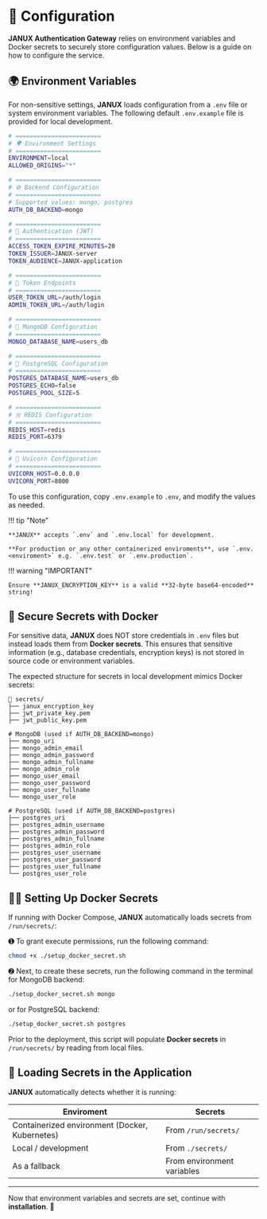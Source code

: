 # 🔧 Configuration 

**JANUX Authentication Gateway** relies on environment variables and Docker secrets to securely store configuration values. Below is a guide on how to configure the service.


## 🌍 Environment Variables 

For non-sensitive settings, **JANUX** loads configuration from a `.env` file or system environment variables. The following default `.env.example` file is provided for local development. 

```bash title=".env"
# ========================
# 🌍 Environment Settings
# ========================
ENVIRONMENT=local
ALLOWED_ORIGINS="*"

# ========================
# ⚙️ Backend Configuration
# ========================
# Supported values: mongo, postgres
AUTH_DB_BACKEND=mongo

# ========================
# 🔐 Authentication (JWT)
# ========================
ACCESS_TOKEN_EXPIRE_MINUTES=20
TOKEN_ISSUER=JANUX-server
TOKEN_AUDIENCE=JANUX-application

# ========================
# 📍 Token Endpoints
# ========================
USER_TOKEN_URL=/auth/login
ADMIN_TOKEN_URL=/auth/login

# ========================
# 🌱 MongoDB Configuration
# ========================
MONGO_DATABASE_NAME=users_db

# ========================
# 🐘 PostgreSQL Configuration
# ========================
POSTGRES_DATABASE_NAME=users_db
POSTGRES_ECHO=false
POSTGRES_POOL_SIZE=5

# ========================
# 🇷 REDIS Configuration
# ========================
REDIS_HOST=redis
REDIS_PORT=6379

# ========================
# 🦄 Uvicorn Configuration
# ========================
UVICORN_HOST=0.0.0.0
UVICORN_PORT=8000

```

To use this configuration, copy `.env.example` to `.env`, and modify the values as needed.

!!! tip "Note" 

    **JANUX** accepts `.env` and `.env.local` for development. 
    
    **For production or any other containerized enviroments**, use `.env.<enviroment>` e.g. `.env.test` or `.env.production`.


!!! warning "IMPORTANT"

    Ensure **JANUX_ENCRYPTION_KEY** is a valid **32-byte base64-encoded** string!


## 🔐 Secure Secrets with Docker

For sensitive data, **JANUX** does NOT store credentials in `.env` files but instead loads them from **Docker secrets**. This ensures that sensitive information (e.g., database credentials, encryption keys) is not stored in source code or environment variables.

The expected structure for secrets in local development mimics Docker secrets:

```
📁 secrets/
├── janux_encryption_key
├── jwt_private_key.pem
├── jwt_public_key.pem

# MongoDB (used if AUTH_DB_BACKEND=mongo)
├── mongo_uri
├── mongo_admin_email
├── mongo_admin_password
├── mongo_admin_fullname
├── mongo_admin_role
├── mongo_user_email
├── mongo_user_password
├── mongo_user_fullname
└── mongo_user_role

# PostgreSQL (used if AUTH_DB_BACKEND=postgres)
├── postgres_uri
├── postgres_admin_username
├── postgres_admin_password
├── postgres_admin_fullname
├── postgres_admin_role
├── postgres_user_username
├── postgres_user_password
├── postgres_user_fullname
└── postgres_user_role

```


## 🕵️‍♂️ Setting Up Docker Secrets

If running with Docker Compose, **JANUX** automatically loads secrets from `/run/secrets/`:


➊ To grant execute permissions, run the following command:

```bash
chmod +x ./setup_docker_secret.sh
```

➋ Next, to create these secrets, run the following command in the terminal for MongoDB backend:

```bash
./setup_docker_secret.sh mongo
```

or for PostgreSQL backend: 

```bash
./setup_docker_secret.sh postgres
```

Prior to the deployment, this script will populate **Docker secrets** in `/run/secrets/` by reading from local files.


## 🔄 Loading Secrets in the Application

**JANUX** automatically detects whether it is running:


|Enviroment | Secrets  |
|--- |--- |
| Containerized environment (Docker, Kubernetes) | From `/run/secrets/`|
| Local / development | From `./secrets/` |
| As a fallback | From environment variables |



---

Now that environment variables and secrets are set, continue with **installation**. 🎯
